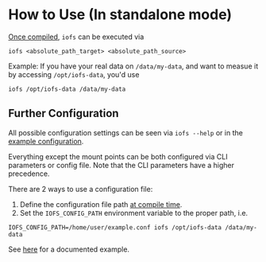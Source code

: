 # How to Use (In standalone mode)

[Once compiled](./Installation.md), `iofs` can be executed via

```
iofs <absolute_path_target> <absolute_path_source>
```

Example: If you have your real data on `/data/my-data`, and want to measue it by accessing `/opt/iofs-data`, you'd use
```
iofs /opt/iofs-data /data/my-data
```

## Further Configuration

All possible configuration settings can be seen via `iofs --help` or in the [example configuration](../assets/example.conf).

Everything except the mount points can be both configured via CLI parameters or config file. Note that the CLI parameters have a higher precedence.

There are 2 ways to use a configuration file:
1. Define the configuration file path [at compile time](./Installation.md).
2. Set the `IOFS_CONFIG_PATH` environment variable to the proper path, i.e.

```
IOFS_CONFIG_PATH=/home/user/example.conf iofs /opt/iofs-data /data/my-data
```

See [here](../assets/example.conf) for a documented example.
